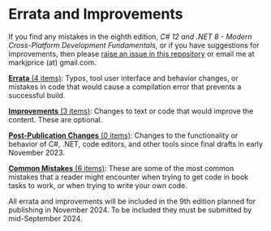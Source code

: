 # Errata and Improvements

If you find any mistakes in the eighth edition, *C# 12 and .NET 8 - Modern Cross-Platform Development Fundamentals*, or if you have suggestions for improvements, then please [raise an issue in this repository](https://github.com/markjprice/cs12dotnet8/issues) or email me at markjprice (at) gmail.com.

[**Errata** (4 items)](errata.md): Typos, tool user interface and behavior changes, or mistakes in code that would cause a compilation error that prevents a successful build.

[**Improvements** (3 items)](improvements.md): Changes to text or code that would improve the content. These are optional.

[**Post-Publication Changes** (0 items)](changes.md): Changes to the functionality or behavior of C#, .NET, code editors, and other tools since final drafts in early November 2023.

[**Common Mistakes** (6 items)](common-mistakes.md): These are some of the most common mistakes that a reader might encounter when trying to get code in book tasks to work, or when trying to write your own code. 

All errata and improvements will be included in the 9th edition planned for publishing in November 2024. To be included they must be submitted by mid-September 2024.
